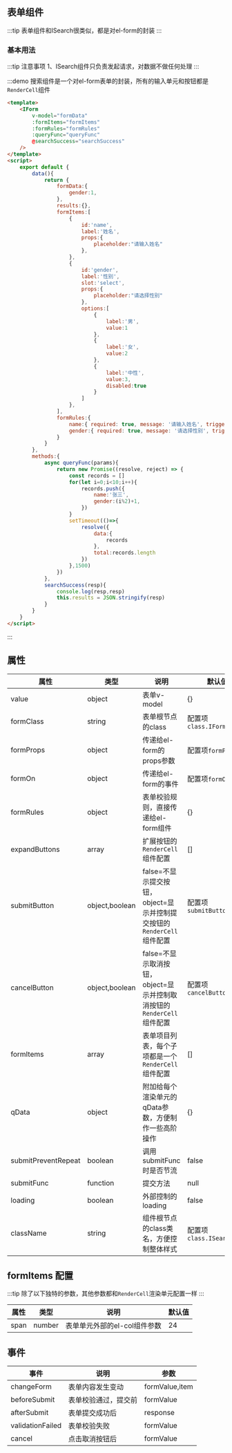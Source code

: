 ## 表单组件

:::tip
表单组件和ISearch很类似，都是对el-form的封装
:::
### 基本用法

:::tip 注意事项
1、ISearch组件只负责发起请求，对数据不做任何处理
:::

:::demo 搜索组件是一个对el-form表单的封装，所有的输入单元和按钮都是`RenderCell`组件
```html
<template>
    <IForm 
        v-model="formData" 
        :formItems="formItems" 
        :formRules="formRules"
        :queryFunc="queryFunc"
        @searchSuccess="searchSuccess"
    />
</template>
<script>
    export default {
        data(){
            return {
                formData:{
                    gender:1,
                },
                results:{},
                formItems:[
                    {
                        id:'name',
                        label:'姓名',
                        props:{
                            placeholder:"请输入姓名"
                        },
                    },
                    {
                        id:'gender',
                        label:'性别',
                        slot:'select',
                        props:{
                            placeholder:"请选择性别"
                        },
                        options:[
                            {
                                label:'男',
                                value:1
                            },
                            {
                                label:'女',
                                value:2
                            },
                            {
                                label:'中性',
                                value:3,
                                disabled:true
                            }
                        ]
                    },
                ],
                formRules:{
                    name:{ required: true, message: '请输入姓名', trigger: 'blur' },
                    gender:{ required: true, message: '请选择性别', trigger: 'blur' },
                }
            }
        },
        methods:{
            async queryFunc(params){
                return new Promise((resolve, reject) => {
                    const records = []
                    for(let i=0;i<10;i++){
                        records.push({
                            name:'张三',
                            gender:(i%2)+1,
                        })
                    }
                    setTimeout(()=>{
                        resolve({
                            data:{
                                records
                            },
                            total:records.length
                        })
                    },1500)
                })
            },
            searchSuccess(resp){
                console.log(resp,resp)
                this.results = JSON.stringify(resp)
            }
        }
    }
</script>
```
:::


## 属性

|属性|类型|说明|默认值|
|--|--|--|--|
|value|object|表单v-model|{}|
|formClass|string|表单根节点的class|配置项`class.IFormRoot`|
|formProps|object|传递给el-form的props参数|配置项`formProps`|
|formOn|object|传递给el-form的事件|配置项`formOn`|
|formRules|object|表单校验规则，直接传递给el-form组件|{}|
|expandButtons|array|扩展按钮的`RenderCell`组件配置|[]|
|submitButton|object,boolean|false=不显示提交按钮，object=显示并控制提交按钮的`RenderCell`组件配置|配置项`submitButton`|
|cancelButton|object,boolean|false=不显示取消按钮，object=显示并控制取消按钮的`RenderCell`组件配置|配置项`cancelButton`|
|formItems|array|表单项目列表，每个子项都是一个`RenderCell`组件配置|[]|
|qData|object|附加给每个渲染单元的qData参数，方便制作一些高阶操作|{}|
|submitPreventRepeat|boolean|调用submitFunc时是否节流|false|
|submitFunc|function|提交方法|null|
|loading|boolean|外部控制的loading|false|
|className|string|组件根节点的class类名，方便控制整体样式|配置项`class.ISearchRoot`|


## formItems 配置

:::tip
除了以下独特的参数，其他参数都和`RenderCell`渲染单元配置一样
:::

|属性|类型|说明|默认值|
|--|--|--|--|
|span|number|表单单元外部的el-col组件参数|24|

## 事件
|事件|说明|参数|
|--|--|--|
|changeForm|表单内容发生变动|formValue,item|
|beforeSubmit|表单校验通过，提交前|formValue|
|afterSubmit|表单提交成功后|response|
|validationFailed|表单校验失败|formValue|
|cancel|点击取消按钮后|formValue|
